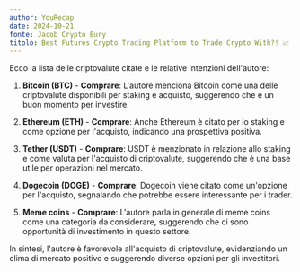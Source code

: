 ```yaml
---
author: YouRecap
date: 2024-10-21
fonte: Jacob Crypto Bury
titolo: Best Futures Crypto Trading Platform to Trade Crypto With?! 📈
---
```


Ecco la lista delle criptovalute citate e le relative intenzioni dell'autore:

1. **Bitcoin (BTC)** - **Comprare**: L'autore menciona Bitcoin come una delle criptovalute disponibili per staking e acquisto, suggerendo che è un buon momento per investire.

2. **Ethereum (ETH)** - **Comprare**: Anche Ethereum è citato per lo staking e come opzione per l'acquisto, indicando una prospettiva positiva.

3. **Tether (USDT)** - **Comprare**: USDT è menzionato in relazione allo staking e come valuta per l'acquisto di criptovalute, suggerendo che è una base utile per operazioni nel mercato.

4. **Dogecoin (DOGE)** - **Comprare**: Dogecoin viene citato come un'opzione per l'acquisto, segnalando che potrebbe essere interessante per i trader.

5. **Meme coins** - **Comprare**: L'autore parla in generale di meme coins come una categoria da considerare, suggerendo che ci sono opportunità di investimento in questo settore.

In sintesi, l'autore è favorevole all'acquisto di criptovalute, evidenziando un clima di mercato positivo e suggerendo diverse opzioni per gli investitori.
